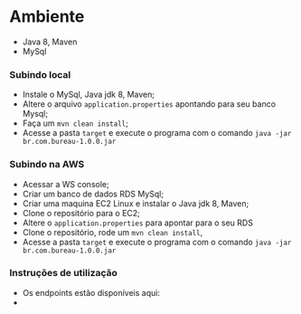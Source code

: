 # Ambiente
- Java 8, Maven
- MySql
### Subindo local
- Instale o MySql, Java jdk 8, Maven;
- Altere o arquivo `application.properties` apontando para seu banco Mysql;
- Faça um `mvn clean install`;
-  Acesse a pasta `target` e execute o programa com o comando `java -jar br.com.bureau-1.0.0.jar`
### Subindo na AWS
- Acessar a WS console;
- Criar um banco de dados RDS MySql;
- Criar uma maquina EC2 Linux e instalar o Java jdk 8, Maven;
- Clone o repositório para o EC2;
- Altere o `application.properties` para apontar para o seu RDS
- Clone o repositório, rode um `mvn clean install`,
- Acesse a pasta `target` e execute o programa com o comando `java -jar br.com.bureau-1.0.0.jar`
### Instruções de utilização
 - Os endpoints estão disponíveis aqui:
 - 
